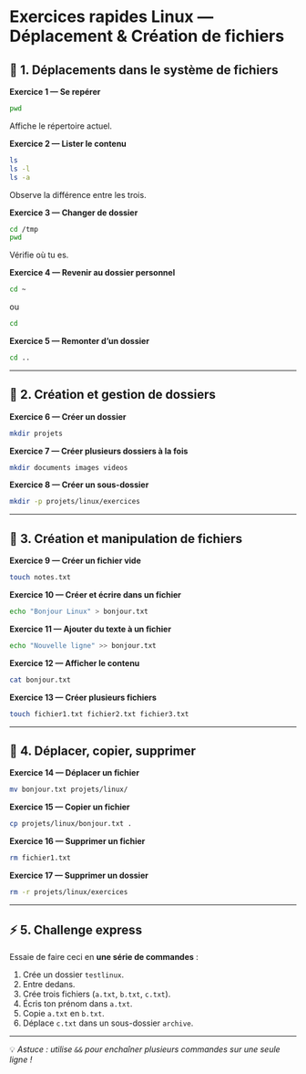 # Exercices rapides Linux — Déplacement & Création de fichiers

## 🧭 1. Déplacements dans le système de fichiers

**Exercice 1 — Se repérer**
```bash
pwd
```
Affiche le répertoire actuel.

**Exercice 2 — Lister le contenu**
```bash
ls
ls -l
ls -a
```
Observe la différence entre les trois.

**Exercice 3 — Changer de dossier**
```bash
cd /tmp
pwd
```
Vérifie où tu es.

**Exercice 4 — Revenir au dossier personnel**
```bash
cd ~
```
ou
```bash
cd
```

**Exercice 5 — Remonter d’un dossier**
```bash
cd ..
```

---

## 📁 2. Création et gestion de dossiers

**Exercice 6 — Créer un dossier**
```bash
mkdir projets
```

**Exercice 7 — Créer plusieurs dossiers à la fois**
```bash
mkdir documents images videos
```

**Exercice 8 — Créer un sous-dossier**
```bash
mkdir -p projets/linux/exercices
```

---

## 📄 3. Création et manipulation de fichiers

**Exercice 9 — Créer un fichier vide**
```bash
touch notes.txt
```

**Exercice 10 — Créer et écrire dans un fichier**
```bash
echo "Bonjour Linux" > bonjour.txt
```

**Exercice 11 — Ajouter du texte à un fichier**
```bash
echo "Nouvelle ligne" >> bonjour.txt
```

**Exercice 12 — Afficher le contenu**
```bash
cat bonjour.txt
```

**Exercice 13 — Créer plusieurs fichiers**
```bash
touch fichier1.txt fichier2.txt fichier3.txt
```

---

## 🚚 4. Déplacer, copier, supprimer

**Exercice 14 — Déplacer un fichier**
```bash
mv bonjour.txt projets/linux/
```

**Exercice 15 — Copier un fichier**
```bash
cp projets/linux/bonjour.txt .
```

**Exercice 16 — Supprimer un fichier**
```bash
rm fichier1.txt
```

**Exercice 17 — Supprimer un dossier**
```bash
rm -r projets/linux/exercices
```

---

## ⚡ 5. Challenge express

Essaie de faire ceci en **une série de commandes** :

1. Crée un dossier `testlinux`.
2. Entre dedans.
3. Crée trois fichiers (`a.txt`, `b.txt`, `c.txt`).
4. Écris ton prénom dans `a.txt`.
5. Copie `a.txt` en `b.txt`.
6. Déplace `c.txt` dans un sous-dossier `archive`.

---

💡 *Astuce : utilise `&&` pour enchaîner plusieurs commandes sur une seule ligne !*
